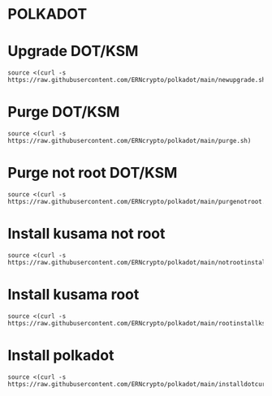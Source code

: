 # POLKADOT
# Upgrade DOT/KSM
    source <(curl -s https://raw.githubusercontent.com/ERNcrypto/polkadot/main/newupgrade.sh)
# Purge DOT/KSM
    source <(curl -s https://raw.githubusercontent.com/ERNcrypto/polkadot/main/purge.sh)
# Purge not root DOT/KSM
    source <(curl -s https://raw.githubusercontent.com/ERNcrypto/polkadot/main/purgenotroot.sh)
# Install kusama not root
    source <(curl -s https://raw.githubusercontent.com/ERNcrypto/polkadot/main/notrootinstallksm.sh)
# Install kusama root
    source <(curl -s https://raw.githubusercontent.com/ERNcrypto/polkadot/main/rootinstallksm.sh)
# Install polkadot 
    source <(curl -s https://raw.githubusercontent.com/ERNcrypto/polkadot/main/installdotcurl.sh)


